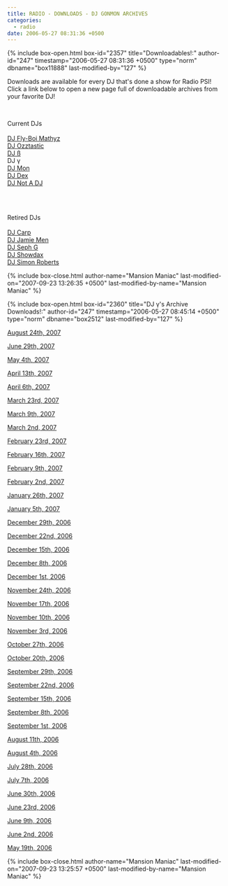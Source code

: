 ```yaml
---
title: RADIO - DOWNLOADS - DJ GONMON ARCHIVES
categories:
  - radio
date: 2006-05-27 08:31:36 +0500
---
```

{% include box-open.html box-id="2357" title="Downloadables!:" author-id="247" timestamp="2006-05-27 08:31:36 +0500" type="norm" dbname="box11888" last-modified-by="127" %}
<p>
Downloads are available for every DJ that's done a show for Radio PSI!  Click a link below to open a new page full of downloadable archives from your favorite DJ!
</p><BR />

<p>Current DJs<BR /><BR />
<a href='/radio/downloads/mathyz'>DJ Fly-Boi Mathyz</a><BR />
<a href='/radio/downloads/ozztastic'>DJ Ozztastic</a><BR />
<a href='/radio/downloads/b'>DJ ß</a><BR />
DJ γ<BR />
<a href='/radio/downloads/mon'>DJ Mon</a><BR />
<a href='/radio/downloads/dex'>DJ Dex</a><BR />
<a href='/radio/downloads/notadj'>DJ Not A DJ</a><BR />
</p><BR /><BR />

<p>Retired DJs<BR /><BR />
<a href='/radio/downloads/carp'>DJ Carp</a><BR />
<a href='/radio/downloads/jamiemen'>DJ Jamie Men</a><BR />
<a href='/radio/downloads/sephg'>DJ Seph G</a><BR />
<a href='/radio/downloads/showdax'>DJ Showdax</a><BR />
<a href='/radio/downloads/simonbob'>DJ Simon Roberts</a><BR />
</p>
{% include box-close.html author-name="Mansion Maniac" last-modified-on="2007-09-23 13:26:35 +0500" last-modified-by-name="Mansion Maniac" %}

{% include box-open.html box-id="2360" title="DJ γ's Archive Downloads!:" author-id="247" timestamp="2006-05-27 08:45:14 +0500" type="norm" dbname="box2512" last-modified-by="127" %}
<p>
<a href="http://radio.starmen.net/dumps/archives/gonmon/radiopsidumpdjg20070824.ogg">August 24th, 2007</a>
</p>

<p>
<a href="http://radio.starmen.net/dumps/archives/gonmon/radiopsidumpdjg20070629.ogg">June 29th, 2007</a>
</p>

<p>
<a href="http://radio.starmen.net/dumps/archives/gonmon/radiopsidumpdjg20070504.ogg">May 4th, 2007</a>
</p>

<p>
<a href="http://radio.starmen.net/dumps/archives/gonmon/radiopsidumpdjg20070413.ogg">April 13th, 2007</a>
</p>

<p>
<a href="http://radio.starmen.net/dumps/archives/gonmon/radiopsidumpdjg20070406.ogg">April 6th, 2007</a>
</p>

<p>
<a href="http://radio.starmen.net/dumps/archives/gonmon/radiopsidumpdjg20070323.ogg">March 23rd, 2007</a>
</p>

<p>
<a href="http://radio.starmen.net/dumps/archives/gonmon/radiopsidumpdjg200700309.ogg">March 9th, 2007</a>
</p>

<p>
<a href="http://radio.starmen.net/dumps/archives/gonmon/radiopsidumpdjg20070302.ogg">March 2nd, 2007</a>
</p>

<p>
<a href="http://radio.starmen.net/dumps/archives/gonmon/radiopsidumpdjg20070223.ogg">February 23rd, 2007</a>
</p>

<p>
<a href="http://radio.starmen.net/dumps/archives/gonmon/radiopsidumpdjg20070216.ogg">February 16th, 2007</a>
</p>

<p>
<a href="http://radio.starmen.net/dumps/archives/gonmon/radiopsidumpdjg20070209.ogg">February 9th, 2007</a>
</p>

<p>
<a href="http://radio.starmen.net/dumps/archives/gonmon/radiopsidumpdjg20070202.ogg">February 2nd, 2007</a>
</p>

<p>
<a href="http://radio.starmen.net/dumps/archives/gonmon/radiopsidumpdjg20070126.ogg">January 26th, 2007</a>
</p>

<p>
<a href="http://radio.starmen.net/dumps/archives/gonmon/radiopsidumpdjg20070105.ogg">January 5th, 2007</a>
</p>

<p>
<a href="http://radio.starmen.net/dumps/archives/gonmon/radiopsidumpdjg20061229.ogg">December 29th, 2006</a>
</p>

<p>
<a href="http://radio.starmen.net/dumps/archives/gonmon/radiopsidumpdjg20061222.ogg">December 22nd, 2006</a>
</p>

<p>
<a href="http://radio.starmen.net/dumps/archives/gonmon/radiopsidumpdjg20061215.ogg">December 15th, 2006</a>
</p>

<p>
<a href="http://radio.starmen.net/dumps/archives/gonmon/radiopsidumpdjg20061208.ogg">December 8th, 2006</a>
</p>

<p>
<a href="http://radio.starmen.net/dumps/archives/gonmon/radiopsidumpdjg20061201.ogg">December 1st, 2006</a>
</p>

<p>
<a href="http://radio.starmen.net/dumps/archives/gonmon/radiopsidumpdjg20061124.ogg">November 24th, 2006</a>
</p>

<p>
<a href="http://radio.starmen.net/dumps/archives/gonmon/radiopsidumpdjg20061117.ogg">November 17th, 2006</a>
</p>

<p>
<a href="http://radio.starmen.net/dumps/archives/gonmon/radiopsidumpdjg20061110.ogg">November 10th, 2006</a>
</p>

<p>
<a href="http://radio.starmen.net/dumps/archives/gonmon/radiopsidumpdjg20061103.ogg">November 3rd, 2006</a>
</p>

<p>
<a href="http://radio.starmen.net/dumps/archives/gonmon/radiopsidumpdjg20061027.ogg">October 27th, 2006</a>
</p>

<p>
<a href="http://radio.starmen.net/dumps/archives/gonmon/radiopsidumpdjg20061020.ogg">October 20th, 2006</a>
</p>

<p>
<a href="http://radio.starmen.net/dumps/archives/gonmon/radiopsidumpdjg20060929.ogg">September 29th, 2006</a>
</p>

<p>
<a href="http://radio.starmen.net/dumps/archives/gonmon/radiopsidumpdjg20060922.ogg">September 22nd, 2006</a>
</p>

<p>
<a href="http://radio.starmen.net/dumps/archives/gonmon/radiopsidumpdjg20060915.ogg">September 15th, 2006</a>
</p>

<p>
<a href="http://radio.starmen.net/dumps/archives/gonmon/radiopsidumpdjg20060908.ogg">September 8th, 2006</a>
</p>

<p>
<a href="http://radio.starmen.net/dumps/archives/gonmon/radiopsidumpdjg20060901.ogg">September 1st, 2006</a>
</p>

<p>
<a href="http://radio.starmen.net/dumps/archives/gonmon/radiopsidumpdjg20060811.ogg">August 11th, 2006</a>
</p>

<p>
<a href="http://radio.starmen.net/dumps/archives/gonmon/radiopsidumpdjg20060804.ogg">August 4th, 2006</a>
</p>


<p>
<a href="http://radio.starmen.net/dumps/archives/gonmon/radiopsidumpdjg20060519.ogg">July 28th, 2006</a>
</p>

<p>
<a href="http://radio.starmen.net/dumps/archives/gonmon/radiopsidumpdjg20060707.ogg">July 7th, 2006</a>
</p>

<p>
<a href="http://radio.starmen.net/dumps/archives/gonmon/radiopsidumpdjg20060630.ogg">June 30th, 2006</a>
</p>

<p>
<a href="http://radio.starmen.net/dumps/archives/gonmon/radiopsidumpdjg20060623.ogg">June 23rd, 2006</a>
</p>

<p>
<a href="http://radio.starmen.net/dumps/archives/gonmon/radiopsidumpdjg20060609.ogg">June 9th, 2006</a>
</p>

<p>
<a href="http://radio.starmen.net/dumps/archives/gonmon/radiopsidumpdjg20060602.ogg">June 2nd, 2006</a>
</p>

<p>
<a href="http://radio.starmen.net/dumps/archives/gonmon/radiopsidumpdjg20060519.ogg">May 19th, 2006</a>
</p>
{% include box-close.html author-name="Mansion Maniac" last-modified-on="2007-09-23 13:25:57 +0500" last-modified-by-name="Mansion Maniac" %}
